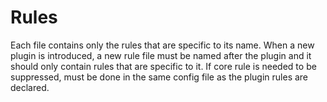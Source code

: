 # Rules

Each file contains only the rules that are specific to its name.
When a new plugin is introduced, a new rule file must be named after the plugin
and it should only contain rules that are specific to it.
If core rule is needed to be suppressed, must be done in the same config file as
the plugin rules are declared.
